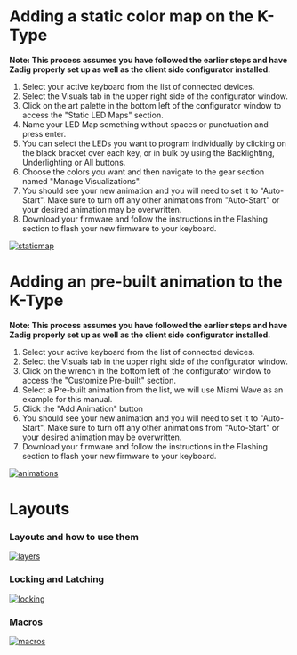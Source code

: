 # Adding a static color map on the K-Type
 **Note: This process assumes you have followed the earlier steps and have Zadig properly set up as well as the client side configurator installed.**
 1) Select your active keyboard from the list of connected devices.
 2) Select the Visuals tab in the upper right side of the configurator window.
 3) Click on the art palette in the bottom left of the configurator window to access the "Static LED Maps" section.
 4) Name your LED Map something without spaces or punctuation and press enter.
 5) You can select the LEDs you want to program individually by clicking on the black bracket over each key, or in bulk by using the Backlighting, Underlighting or All buttons. 
 6) Choose the colors you want and then navigate to the gear section named "Manage Visualizations".
 7) You should see your new animation and you will need to set it to "Auto-Start". Make sure to turn off any other animations from "Auto-Start" or your desired animation may be overwritten. 
 8) Download your firmware and follow the instructions in the Flashing section to flash your new firmware to your keyboard. 

[![staticmap](https://img.youtube.com/vi/4uQ4NRtGgAE/0.jpg)](https://www.youtube.com/watch?v=4uQ4NRtGgAE "K-Type Configurator Guide - Static LED Maps")

 
# Adding an pre-built animation to the K-Type
  **Note: This process assumes you have followed the earlier steps and have Zadig properly set up as well as the client side configurator installed.**
 1) Select your active keyboard from the list of connected devices.
 2) Select the Visuals tab in the upper right side of the configurator window.
 3) Click on the wrench in the bottom left of the configurator window to access the "Customize Pre-built" section.
 4) Select a Pre-built animation from the list, we will use Miami Wave as an example for this manual. 
 5) Click the "Add Animation" button 
 6) You should see your new animation and you will need to set it to "Auto-Start". Make sure to turn off any other animations from "Auto-Start" or your desired animation may be overwritten. 
 7) Download your firmware and follow the instructions in the Flashing section to flash your new firmware to your keyboard.

[![animations](https://img.youtube.com/vi/Gv5QvRUT9gc/0.jpg)](https://www.youtube.com/watch?v=Gv5QvRUT9gc "K-Type Configurator Guide - Multiple Animations")

# Layouts

### Layouts and how to use them
[![layers](https://img.youtube.com/vi/tljCf9W_o54/0.jpg)](https://www.youtube.com/watch?v=tljCf9W_o54 "Keyboard Layers and How to Use Them")

### Locking and Latching
[![locking](https://img.youtube.com/vi/EJerAduPeWM/0.jpg)](https://www.youtube.com/watch?v=EJerAduPeWM "What are Locking and Latching?")

### Macros
[![macros](https://img.youtube.com/vi/-bRmAoymmbs/0.jpg)](https://www.youtube.com/watch?v=-bRmAoymmbs "What are Keyboard Macros?")
